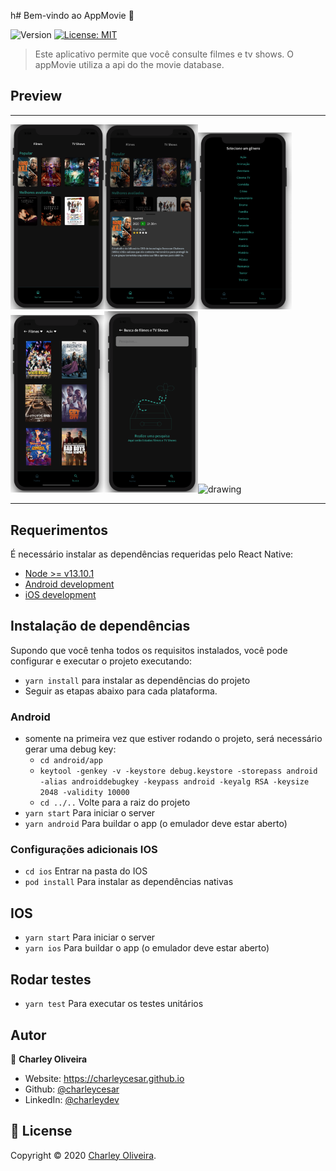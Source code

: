 h# Bem-vindo ao AppMovie 👋

![Version](https://img.shields.io/badge/version-1.0.0-blue.svg?cacheSeconds=2592000)
[![License: MIT](https://img.shields.io/badge/License-MIT-yellow.svg)](https://mit-license.org/)

> Este aplicativo permite que você consulte filmes e tv shows. O appMovie utiliza a api do the movie database.

## Preview

<hr/>
<img src="https://raw.githubusercontent.com/charleycesar/AppMovie/master/assets/screenshots/screen_1.png" alt="drawing" width="150"/><img src="https://raw.githubusercontent.com/charleycesar/AppMovie/master/assets/screenshots/screen_2.png" alt="drawing" width="150"/><img src="https://raw.githubusercontent.com/charleycesar/AppMovie/master/assets/screenshots/screen_3.png" alt="drawing" width="150"/>
<img src="https://raw.githubusercontent.com/charleycesar/AppMovie/master/assets/screenshots/screen_4.png" alt="drawing" width="150"/><img src="https://raw.githubusercontent.com/charleycesar/AppMovie/master/assets/screenshots/screen_5.png" alt="drawing" width="150"/><img src="https://raw.githubusercontent.com/charleycesar/AppMovie/master/assets/screenshots/screen_.png" alt="drawing" width="150"/>
<hr />

## Requerimentos

É necessário instalar as dependências requeridas pelo React Native:

-   [Node >= v13.10.1](https://nodejs.org/en/download/package-manager/)
-   [Android development](https://facebook.github.io/react-native/docs/getting-started.html#installing-dependencies-3)
-   [iOS development](https://facebook.github.io/react-native/docs/getting-started.html#installing-dependencies)

## Instalação de dependências

Supondo que você tenha todos os requisitos instalados, você pode configurar e executar o projeto executando:

-   `yarn install` para instalar as dependências do projeto
-   Seguir as etapas abaixo para cada plataforma.

### Android

-   somente na primeira vez que estiver rodando o projeto, será necessário gerar uma debug key:
    -   `cd android/app`
    -   `keytool -genkey -v -keystore debug.keystore -storepass android -alias androiddebugkey -keypass android -keyalg RSA -keysize 2048 -validity 10000`
    -   `cd ../..` Volte para a raiz do projeto
-   `yarn start` Para iniciar o server
-   `yarn android` Para buildar o app (o emulador deve estar aberto)

### Configurações adicionais IOS

-   `cd ios` Entrar na pasta do IOS
-   `pod install` Para instalar as dependências nativas

## IOS

-   `yarn start` Para iniciar o server
-   `yarn ios` Para buildar o app (o emulador deve estar aberto)

## Rodar testes

-   `yarn test` Para executar os testes unitários

## Autor

👤 **Charley Oliveira**

-   Website: https://charleycesar.github.io
-   Github: [@charleycesar](https://github.com/charleycesar)
-   LinkedIn: [@charleydev](https://linkedin.com/in/charleydev)

## 📝 License

Copyright © 2020 [Charley Oliveira](https://github.com/charleycesar).
